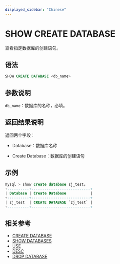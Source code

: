 ```yaml
---
displayed_sidebar: "Chinese"
---
```


# SHOW CREATE DATABASE

查看指定数据库的创建语句。

## 语法

```sql
SHOW CREATE DATABASE <db_name>
```

## 参数说明

`db_name`：数据库的名称，必填。

## 返回结果说明

返回两个字段：

- Database：数据库名称

- Create Database：数据库的创建语句

## 示例

```sql
mysql > show create database zj_test;
+----------+---------------------------+
| Database | Create Database           |
+----------+---------------------------+
| zj_test  | CREATE DATABASE `zj_test` |
+----------+---------------------------+
```

## 相关参考

- [CREATE DATABASE](CREATE_DATABASE.md)
- [SHOW DATABASES](SHOW_DATABASES.md)
- [USE](USE.md)
- [DESC](../table_bucket_part_index/DESCRIBE.md)
- [DROP DATABASE](DROP_DATABASE.md)
